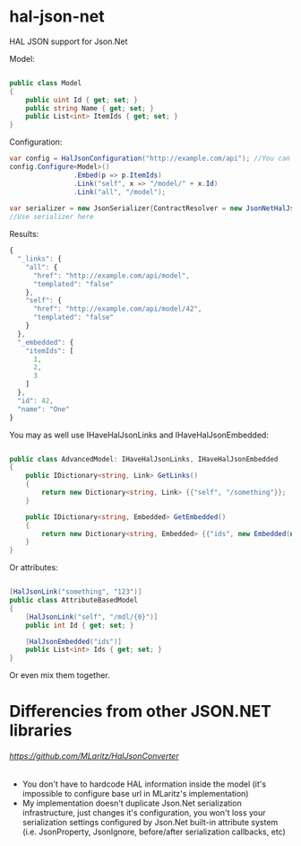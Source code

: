 hal-json-net
============

HAL JSON support for Json.Net


Model:

```csharp

public class Model
{
	public uint Id { get; set; }
	public string Name { get; set; }
	public List<int> ItemIds { get; set; }
}
```


Configuration:

```csharp
var config = HalJsonConfiguration("http://example.com/api"); //You can use null instead of example.com, it won't touch your links in that case
config.Configure<Model>()
				.Embed(p => p.ItemIds)
				.Link("self", x => "/model/" + x.Id)
				.Link("all", "/model");
				
var serializer = new JsonSerializer{ContractResolver = new JsonNetHalJsonContactResolver(config)};
//Use serializer here
```

Results:

```js
{
  "_links": {
    "all": {
      "href": "http://example.com/api/model",
      "templated": "false"
    },
    "self": {
      "href": "http://example.com/api/model/42",
      "templated": "false"
    }
  },
  "_embedded": {
    "itemIds": [
      1,
      2,
      3
    ]
  },
  "id": 42,
  "name": "One"
}


```

You may as well use IHaveHalJsonLinks and IHaveHalJsonEmbedded:

```csharp

public class AdvancedModel: IHaveHalJsonLinks, IHaveHalJsonEmbedded
{
    public IDictionary<string, Link> GetLinks()
    {
        return new Dictionary<string, Link> {{"self", "/something"}};
	}

    public IDictionary<string, Embedded> GetEmbedded()
    {
	    return new Dictionary<string, Embedded> {{"ids", new Embedded(new[] {1, 2, 3})}};
    }
}

```

Or attributes:

```csharp

[HalJsonLink("something", "123")]
public class AttributeBasedModel
{
    [HalJsonLink("self", "/mdl/{0}")]
    public int Id { get; set; }

    [HalJsonEmbedded("ids")]
    public List<int> Ids { get; set; }
}

```

Or even mix them together.


# Differencies from other JSON.NET libraries

###### https://github.com/MLaritz/HalJsonConverter


- You don't have to hardcode HAL information inside the model (it's impossible to configure base url in MLaritz's implementation)
- My implementation doesn't duplicate Json.Net serialization infrastructure, just changes it's configuration, you won't loss your serialization settings configured by Json.Net built-in attribute system (i.e. JsonProperty, JsonIgnore, before/after serialization callbacks, etc)

